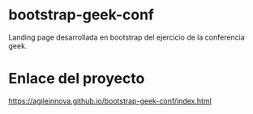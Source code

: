 # bootstrap-geek-conf
Landing page desarrollada en bootstrap del ejercicio de la conferencia geek.

# Enlace del proyecto

https://agileinnova.github.io/bootstrap-geek-conf/index.html
